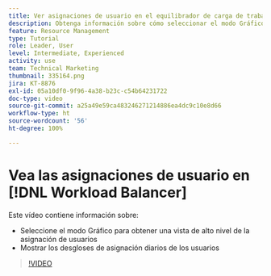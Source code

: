 ```yaml
---
title: Ver asignaciones de usuario en el equilibrador de carga de trabajo
description: Obtenga información sobre cómo seleccionar el modo Gráfico para obtener una vista de alto nivel de la asignación de usuarios y mostrar los desgloses de asignación diaria de los usuarios.
feature: Resource Management
type: Tutorial
role: Leader, User
level: Intermediate, Experienced
activity: use
team: Technical Marketing
thumbnail: 335164.png
jira: KT-8876
exl-id: 05a10df0-9f96-4a38-b23c-c54b64231722
doc-type: video
source-git-commit: a25a49e59ca483246271214886ea4dc9c10e8d66
workflow-type: ht
source-wordcount: '56'
ht-degree: 100%

---
```


# Vea las asignaciones de usuario en [!DNL Workload Balancer]

Este vídeo contiene información sobre:

* Seleccione el modo Gráfico para obtener una vista de alto nivel de la asignación de usuarios
* Mostrar los desgloses de asignación diarios de los usuarios

>[!VIDEO](https://video.tv.adobe.com/v/335164/?quality=12&learn=on)
